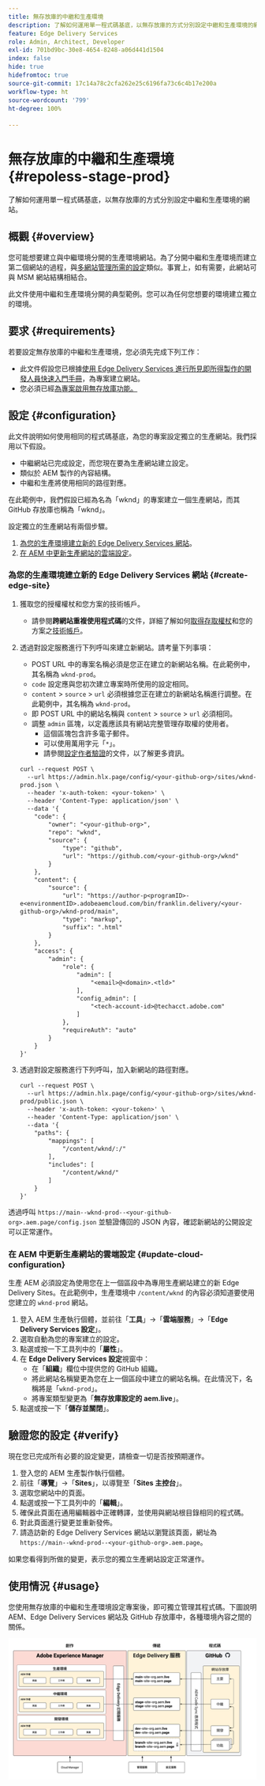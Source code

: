 ```yaml
---
title: 無存放庫的中繼和生產環境
description: 了解如何運用單一程式碼基底，以無存放庫的方式分別設定中繼和生產環境的網站。
feature: Edge Delivery Services
role: Admin, Architect, Developer
exl-id: 701bd9bc-30e8-4654-8248-a06d441d1504
index: false
hide: true
hidefromtoc: true
source-git-commit: 17c14a78c2cfa262e25c6196fa73c6c4b17e200a
workflow-type: ht
source-wordcount: '799'
ht-degree: 100%

---
```


# 無存放庫的中繼和生產環境 {#repoless-stage-prod}

了解如何運用單一程式碼基底，以無存放庫的方式分別設定中繼和生產環境的網站。

## 概觀 {#overview}

您可能想要建立與中繼環境分開的生產環境網站。為了分開中繼和生產環境而建立第二個網站的過程，與[多網站管理所需的設定](/help/edge/wysiwyg-authoring/repoless-msm.md)類似。事實上，如有需要，此網站可與 MSM 網站結構相結合。

此文件使用中繼和生產環境分開的典型範例。您可以為任何您想要的環境建立獨立的環境。

## 要求 {#requirements}

若要設定無存放庫的中繼和生產環境，您必須先完成下列工作：

* 此文件假設您已根據[使用 Edge Delivery Services 進行所見即所得製作的開發人員快速入門手冊](/help/edge/wysiwyg-authoring/edge-dev-getting-started.md)，為專案建立網站。
* 您必須已經[為專案啟用無存放庫功能。](/help/edge/wysiwyg-authoring/repoless.md)

## 設定 {#configuration}

此文件說明如何使用相同的程式碼基底，為您的專案設定獨立的生產網站。我們採用以下假設。

* 中繼網站已完成設定，而您現在要為生產網站建立設定。
* 類似於 AEM 製作的內容結構。
* 中繼和生產將使用相同的路徑對應。

在此範例中，我們假設已經為名為「wknd」的專案建立一個生產網站，而其 GitHub 存放庫也稱為「wknd」。

設定獨立的生產網站有兩個步驟。

1. [為您的生產環境建立新的 Edge Delivery Services 網站](#create-edge-site)。
1. [在 AEM 中更新生產網站的雲端設定](#update-cloud-configuration)。

### 為您的生產環境建立新的 Edge Delivery Services 網站 {#create-edge-site}

1. 獲取您的授權權杖和您方案的技術帳戶。
   * 請參閱&#x200B;**跨網站重複使用程式碼**&#x200B;的文件，詳細了解如何[取得存取權杖](/help/edge/wysiwyg-authoring/repoless.md#access-token)和您的方案之[技術帳戶](/help/edge/wysiwyg-authoring/repoless.md#access-control)。
1. 透過對設定服務進行下列呼叫來建立新網站。請考量下列事項：
   * POST URL 中的專案名稱必須是您正在建立的新網站名稱。在此範例中，其名稱為 `wknd-prod`。
   * `code` 設定應與您初次建立專案時所使用的設定相同。
   * `content` > `source` > `url` 必須根據您正在建立的新網站名稱進行調整。在此範例中，其名稱為 `wknd-prod`。
   * 即 POST URL 中的網站名稱與 `content` > `source` > `url` 必須相同。
   * 調整 `admin` 區塊，以定義應該具有網站完整管理存取權的使用者。
      * 這個區塊包含許多電子郵件。
      * 可以使用萬用字元「`*`」。
      * 請參閱[設定作者驗證](https://www.aem.live/docs/authentication-setup-authoring#default-roles)的文件，以了解更多資訊。

   ```text
   curl --request POST \
     --url https://admin.hlx.page/config/<your-github-org>/sites/wknd-prod.json \
     --header 'x-auth-token: <your-token>' \
     --header 'Content-Type: application/json' \
     --data '{
       "code": {
           "owner": "<your-github-org>",
           "repo": "wknd",
           "source": {
               "type": "github",
               "url": "https://github.com/<your-github-org>/wknd"
           }
       },
       "content": {
           "source": {
               "url": "https://author-p<programID>-e<environmentID>.adobeaemcloud.com/bin/franklin.delivery/<your-github-org>/wknd-prod/main",
               "type": "markup",
               "suffix": ".html"
           }
       },
       "access": {
           "admin": {
               "role": {
                   "admin": [
                       "<email>@<domain>.<tld>"
                   ],
                   "config_admin": [
                       "<tech-account-id>@techacct.adobe.com"
                   ]
               },
               "requireAuth": "auto"
           }
       }
   }'
   ```

1. 透過對設定服務進行下列呼叫，加入新網站的路徑對應。

   ```text
   curl --request POST \
     --url https://admin.hlx.page/config/<your-github-org>/sites/wknd-prod/public.json \
     --header 'x-auth-token: <your-token>' \
     --header 'Content-Type: application/json' \
     --data '{
       "paths": {
           "mappings": [
               "/content/wknd/:/"
           ],
           "includes": [
               "/content/wknd/"
           ]
       }
   }'
   ```

透過呼叫 `https://main--wknd-prod--<your-github-org>.aem.page/config.json` 並驗證傳回的 JSON 內容，確認新網站的公開設定可以正常運作。

### 在 AEM 中更新生產網站的雲端設定 {#update-cloud-configuration}

生產 AEM 必須設定為使用您在上一個區段中為專用生產網站建立的新 Edge Delivery Sites。在此範例中，生產環境中 `/content/wknd` 的內容必須知道要使用您建立的 `wknd-prod` 網站。

1. 登入 AEM 生產執行個體，並前往「**工具**」->「**雲端服務**」->「**Edge Delivery Services 設定**」。
1. 選取自動為您的專案建立的設定。
1. 點選或按一下工具列中的「**屬性**」。
1. 在 **Edge Delivery Services 設定**&#x200B;視窗中：
   * 在「**組織**」欄位中提供您的 GitHub 組織。
   * 將此網站名稱變更為您在上一個區段中建立的網站名稱。在此情況下，名稱將是「`wknd-prod`」。
   * 將專案類型變更為「**無存放庫設定的 aem.live**」。
1. 點選或按一下「**儲存並關閉**」。

## 驗證您的設定 {#verify}

現在您已完成所有必要的設定變更，請檢查一切是否按預期運作。

1. 登入您的 AEM 生產製作執行個體。
1. 前往「**導覽**」->「**Sites**」，以導覽至「**Sites 主控台**」。
1. 選取您網站中的頁面。
1. 點選或按一下工具列中的「**編輯**」。
1. 確保此頁面在通用編輯器中正確轉譯，並使用與網站根目錄相同的程式碼。
1. 對此頁面進行變更並重新發佈。
1. 請造訪新的 Edge Delivery Services 網站以瀏覽該頁面，網址為 `https://main--wknd-prod--<your-github-org>.aem.page`。

如果您看得到所做的變更，表示您的獨立生產網站設定正常運作。

## 使用情況 {#usage}

您使用無存放庫的中繼和生產環境設定專案後，即可獨立管理其程式碼。下圖說明 AEM、Edge Delivery Services 網站及 GitHub 存放庫中，各種環境內容之間的關係。

![AEM 環境和無存放庫的生產/中繼環境的插圖](assets/repoless/aem-edge-github.png)
